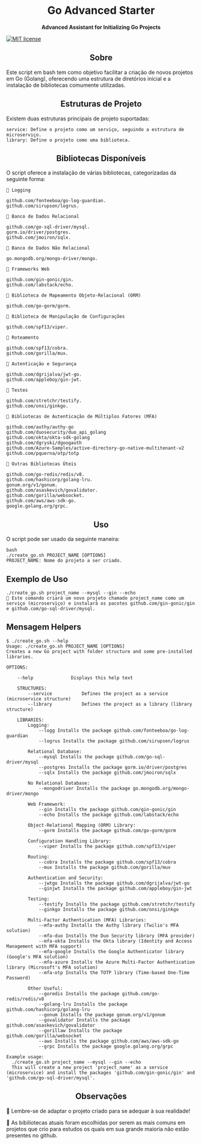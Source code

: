 <h1 align="center"> Go Advanced Starter </h1>

<p align="center"> <strong>Advanced Assistant for Initializing Go Projects</strong> </p>

[![MIT license](https://img.shields.io/badge/license-MIT-brightgreen.svg)](https://opensource.org/licenses/MIT)


<h2 align="center"> <strong>Sobre</strong> </h2>
Este script em bash tem como objetivo facilitar a criação de novos projetos em Go (Golang), oferecendo uma estrutura de diretórios inicial e a instalação de bibliotecas comumente utilizadas.

<h2 align="center"> <strong>Estruturas de Projeto</strong> </h2>

Existem duas estruturas principais de projeto suportadas:
```
service: Define o projeto como um serviço, seguindo a estrutura de microserviço.
library: Define o projeto como uma biblioteca.
```

<h2 align="center"> <strong>Bibliotecas Disponíveis</strong> </h2>

O script oferece a instalação de várias bibliotecas, categorizadas da seguinte forma:

```
🔹 Logging

github.com/fonteeboa/go-log-guardian.
github.com/sirupsen/logrus.

🔹 Banco de Dados Relacional

github.com/go-sql-driver/mysql.
gorm.io/driver/postgres.
github.com/jmoiron/sqlx.

🔹 Banco de Dados Não Relacional

go.mongodb.org/mongo-driver/mongo.

🔹 Frameworks Web

github.com/gin-gonic/gin.
github.com/labstack/echo.

🔹 Biblioteca de Mapeamento Objeto-Relacional (ORM)

github.com/go-gorm/gorm.

🔹 Biblioteca de Manipulação de Configurações

github.com/spf13/viper.

🔹 Roteamento

github.com/spf13/cobra.
github.com/gorilla/mux.

🔹 Autenticação e Segurança

github.com/dgrijalva/jwt-go.
github.com/appleboy/gin-jwt.

🔹 Testes

github.com/stretchr/testify.
github.com/onsi/ginkgo.

🔹 Bibliotecas de Autenticação de Múltiplos Fatores (MFA)

github.com/authy/authy-go
github.com/duosecurity/duo_api_golang
github.com/okta/okta-sdk-golang
github.com/dgryski/dgoogauth
github.com/Azure-Samples/active-directory-go-native-multitenant-v2
github.com/pquerna/otp/totp

🔹 Outras Bibliotecas Úteis

github.com/go-redis/redis/v8.
github.com/hashicorp/golang-lru.
gonum.org/v1/gonum.
github.com/asaskevich/govalidator.
github.com/gorilla/websocket.
github.com/aws/aws-sdk-go.
google.golang.org/grpc.
```

<h2 align="center"> <strong>Uso</strong> </h2>

O script pode ser usado da seguinte maneira:

```
bash
./create_go.sh PROJECT_NAME [OPTIONS]
PROJECT_NAME: Nome do projeto a ser criado.
```

## Exemplo de Uso
```
./create_go.sh project_name --mysql --gin --echo
🔹 Este comando criará um novo projeto chamado project_name como um serviço (microserviço) e instalará os pacotes github.com/gin-gonic/gin e github.com/go-sql-driver/mysql.
```

## Mensagem Helpers

```
$ ./create_go.sh --help
Usage: ./create_go.sh PROJECT_NAME [OPTIONS]
Creates a new Go project with folder structure and some pre-installed libraries.

OPTIONS:

    --help              Displays this help text

    STRUCTURES:
        --service           Defines the project as a service (microservice structure)
        --library           Defines the project as a library (library structure)

    LIBRARIES:
        Logging:
            --logg Installs the package github.com/fonteeboa/go-log-guardian
            --logrus Installs the package github.com/sirupsen/logrus

        Relational Database:
            --mysql Installs the package github.com/go-sql-driver/mysql
            --postgres Installs the package gorm.io/driver/postgres
            --sqlx Installs the package github.com/jmoiron/sqlx

        No Relational Database:
            --mongodriver Installs the package go.mongodb.org/mongo-driver/mongo

        Web Framework:
            --gin Installs the package github.com/gin-gonic/gin
            --echo Installs the package github.com/labstack/echo

        Object-Relational Mapping (ORM) Library:
            --gorm Installs the package github.com/go-gorm/gorm

        Configuration Handling Library:
            --viper Installs the package github.com/spf13/viper

        Routing:
            --cobra Installs the package github.com/spf13/cobra
            --mux Installs the package github.com/gorilla/mux

        Authentication and Security:
            --jwtgo Installs the package github.com/dgrijalva/jwt-go
            --ginjwt Installs the package github.com/appleboy/gin-jwt

        Testing:
            --testify Installs the package github.com/stretchr/testify
            --ginkgo Installs the package github.com/onsi/ginkgo

        Multi-Factor Authentication (MFA) Libraries:
            --mfa-authy Installs the Authy library (Twilio's MFA solution)
            --mfa-duo Installs the Duo Security library (MFA provider)
            --mfa-okta Installs the Okta library (Identity and Access Management with MFA support)
            --mfa-google Installs the Google Authenticator library (Google's MFA solution)
            --mfa-azure Installs the Azure Multi-Factor Authentication library (Microsoft's MFA solution)
            --mfa-otp Installs the TOTP library (Time-based One-Time Password)

        Other Useful:
            --goredis Installs the package github.com/go-redis/redis/v8
            --golang-lru Installs the package github.com/hashicorp/golang-lru
            --gonum Installs the package gonum.org/v1/gonum
            --govalidator Installs the package github.com/asaskevich/govalidator
            --gorillaw Installs the package github.com/gorilla/websocket
            --aws Installs the package github.com/aws/aws-sdk-go
            --grpc Installs the package google.golang.org/grpc

Example usage:
  ./create_go.sh project_name --mysql --gin --echo
  This will create a new project 'project_name' as a service (microservice) and install the packages 'github.com/gin-gonic/gin' and 'github.com/go-sql-driver/mysql'.
```

<h2 align="center"> <strong>Observações</strong> </h2>

🔹 Lembre-se de adaptar o projeto criado para se adequar à sua realidade!

🔹 As bibiliotecas atuais foram escolhidas por serem as mais comuns em projetos que crio para estudos os quais em sua grande maioria não estão presentes no github.